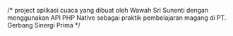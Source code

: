 /* project aplikasi cuaca yang dibuat oleh Wawah Sri Sunenti
dengan menggunakan API PHP Native 
sebagai praktik pembelajaran magang di PT. Gerbang Sinergi Prima 
*/
